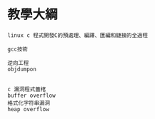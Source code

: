 # 教學大綱
```
linux c 程式開發C的預處理、編譯、匯編和鏈接的全過程

gcc技術

```

```
逆向工程
objdumpon


```


```
c 漏洞程式蓋棺
buffer overflow
格式化字符串漏洞
heap overflow
```
